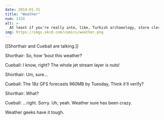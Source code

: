 ```yaml
---
date: 2014-01-31
title: "Weather"
num: 1324
alt: >-
  At least if you're really into, like, Turkish archaeology, store clerks aren't like 'hey, how 'bout those Derinkuyu underground cities!' when they're trying to be polite.
img: https://imgs.xkcd.com/comics/weather.png
---
```

[[Shorthair and Cueball are talking.]]

Shorthair: So, how 'bout this weather?

Cueball: I know, right? The whole jet stream layer is nuts!

Shorthair: Um, sure...

Cueball: The 18z GFS forecasts 960MB by Tuesday, Think it'll verify?

Shorthair: What?

Cueball: ...right. Sorry. Uh, yeah. Weather sure has been crazy.

Weather geeks have it tough.

